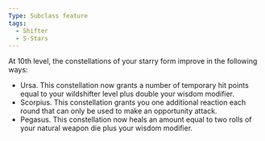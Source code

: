 ```yaml
---
Type: Subclass feature
tags:
  - Shifter
  - S-Stars
---
```

At 10th level, the constellations of your starry form improve in the following ways:
- Ursa. This constellation now grants a number of temporary hit points equal to your wildshifter level plus double your wisdom modifier.
- Scorpius. This constellation grants you one additional reaction each round that can only be used to make an opportunity attack.
- Pegasus. This constellation now heals an amount equal to two rolls of your natural weapon die plus your wisdom modifier.